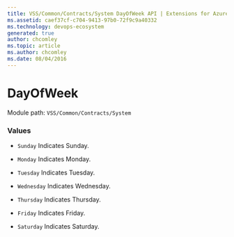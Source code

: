 ```yaml
---
title: VSS/Common/Contracts/System DayOfWeek API | Extensions for Azure DevOps Services
ms.assetid: caef37cf-c704-9413-97b0-72f9c9a40332
ms.technology: devops-ecosystem
generated: true
author: chcomley
ms.topic: article
ms.author: chcomley
ms.date: 08/04/2016
---
```


# DayOfWeek

Module path: `VSS/Common/Contracts/System`

### Values

* `Sunday` Indicates Sunday.

* `Monday` Indicates Monday.

* `Tuesday` Indicates Tuesday.

* `Wednesday` Indicates Wednesday.

* `Thursday` Indicates Thursday.

* `Friday` Indicates Friday.

* `Saturday` Indicates Saturday.

